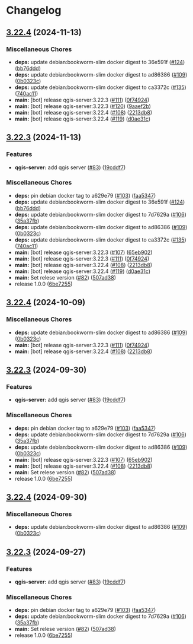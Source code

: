# Changelog

## [3.22.4](https://github.com/teutonet/oci-images/compare/qgis-server-v3.22.3...qgis-server-v3.22.4) (2024-11-13)


### Miscellaneous Chores

* **deps:** update debian:bookworm-slim docker digest to 36e591f ([#124](https://github.com/teutonet/oci-images/issues/124)) ([bb76ddd](https://github.com/teutonet/oci-images/commit/bb76ddd9b0fb8b98caecb786901c35f04aacd843))
* **deps:** update debian:bookworm-slim docker digest to ad86386 ([#109](https://github.com/teutonet/oci-images/issues/109)) ([0b0323c](https://github.com/teutonet/oci-images/commit/0b0323c1f23e779126dd81c3fe0329e0129c8722))
* **deps:** update debian:bookworm-slim docker digest to ca3372c ([#135](https://github.com/teutonet/oci-images/issues/135)) ([740ac11](https://github.com/teutonet/oci-images/commit/740ac11fe422523acf6fd64b17cbb955a87d1c4a))
* **main:** [bot] release qgis-server:3.22.3 ([#111](https://github.com/teutonet/oci-images/issues/111)) ([0f74924](https://github.com/teutonet/oci-images/commit/0f74924dd85adbf6071001cb28f923588370dffe))
* **main:** [bot] release qgis-server:3.22.3 ([#120](https://github.com/teutonet/oci-images/issues/120)) ([9aaef2b](https://github.com/teutonet/oci-images/commit/9aaef2babb4dc2069f854a130ff74ce6f5a82819))
* **main:** [bot] release qgis-server:3.22.4 ([#108](https://github.com/teutonet/oci-images/issues/108)) ([2213db8](https://github.com/teutonet/oci-images/commit/2213db8443b8ca47fce0c4e5283b2a7aadca64c8))
* **main:** [bot] release qgis-server:3.22.4 ([#119](https://github.com/teutonet/oci-images/issues/119)) ([d0ae31c](https://github.com/teutonet/oci-images/commit/d0ae31c406fbc6695b8f56c29362dd6bde4c8581))

## [3.22.3](https://github.com/teutonet/oci-images/compare/qgis-server-v3.22.5...qgis-server-v3.22.3) (2024-11-13)


### Features

* **qgis-server:** add qgis server ([#83](https://github.com/teutonet/oci-images/issues/83)) ([19cddf7](https://github.com/teutonet/oci-images/commit/19cddf7d4db1e9cd3293340fc75b9a12b0c7b570))


### Miscellaneous Chores

* **deps:** pin debian docker tag to a629e79 ([#103](https://github.com/teutonet/oci-images/issues/103)) ([faa5347](https://github.com/teutonet/oci-images/commit/faa5347fff25f2447ea0dc1a0f57859271a213ce))
* **deps:** update debian:bookworm-slim docker digest to 36e591f ([#124](https://github.com/teutonet/oci-images/issues/124)) ([bb76ddd](https://github.com/teutonet/oci-images/commit/bb76ddd9b0fb8b98caecb786901c35f04aacd843))
* **deps:** update debian:bookworm-slim docker digest to 7d7629a ([#106](https://github.com/teutonet/oci-images/issues/106)) ([35a37fb](https://github.com/teutonet/oci-images/commit/35a37fbca005cb431428421140b745c44fb3470c))
* **deps:** update debian:bookworm-slim docker digest to ad86386 ([#109](https://github.com/teutonet/oci-images/issues/109)) ([0b0323c](https://github.com/teutonet/oci-images/commit/0b0323c1f23e779126dd81c3fe0329e0129c8722))
* **deps:** update debian:bookworm-slim docker digest to ca3372c ([#135](https://github.com/teutonet/oci-images/issues/135)) ([740ac11](https://github.com/teutonet/oci-images/commit/740ac11fe422523acf6fd64b17cbb955a87d1c4a))
* **main:** [bot] release qgis-server:3.22.3 ([#107](https://github.com/teutonet/oci-images/issues/107)) ([65eb902](https://github.com/teutonet/oci-images/commit/65eb902d85e9aa62d0b1799910e10c7d17a848d2))
* **main:** [bot] release qgis-server:3.22.3 ([#111](https://github.com/teutonet/oci-images/issues/111)) ([0f74924](https://github.com/teutonet/oci-images/commit/0f74924dd85adbf6071001cb28f923588370dffe))
* **main:** [bot] release qgis-server:3.22.4 ([#108](https://github.com/teutonet/oci-images/issues/108)) ([2213db8](https://github.com/teutonet/oci-images/commit/2213db8443b8ca47fce0c4e5283b2a7aadca64c8))
* **main:** [bot] release qgis-server:3.22.4 ([#119](https://github.com/teutonet/oci-images/issues/119)) ([d0ae31c](https://github.com/teutonet/oci-images/commit/d0ae31c406fbc6695b8f56c29362dd6bde4c8581))
* **main:** Set relese version ([#82](https://github.com/teutonet/oci-images/issues/82)) ([507ad38](https://github.com/teutonet/oci-images/commit/507ad38b081e0d8b5c0e4e2206c9b751cc141001))
* release 1.0.0 ([6be7255](https://github.com/teutonet/oci-images/commit/6be725545d58cb559c435c759af1f25b69743186))

## [3.22.4](https://github.com/teutonet/oci-images/compare/qgis-server-v3.22.3...qgis-server-v3.22.4) (2024-10-09)


### Miscellaneous Chores

* **deps:** update debian:bookworm-slim docker digest to ad86386 ([#109](https://github.com/teutonet/oci-images/issues/109)) ([0b0323c](https://github.com/teutonet/oci-images/commit/0b0323c1f23e779126dd81c3fe0329e0129c8722))
* **main:** [bot] release qgis-server:3.22.3 ([#111](https://github.com/teutonet/oci-images/issues/111)) ([0f74924](https://github.com/teutonet/oci-images/commit/0f74924dd85adbf6071001cb28f923588370dffe))
* **main:** [bot] release qgis-server:3.22.4 ([#108](https://github.com/teutonet/oci-images/issues/108)) ([2213db8](https://github.com/teutonet/oci-images/commit/2213db8443b8ca47fce0c4e5283b2a7aadca64c8))

## [3.22.3](https://github.com/teutonet/oci-images/compare/qgis-server-v3.22.4...qgis-server-v3.22.3) (2024-09-30)


### Features

* **qgis-server:** add qgis server ([#83](https://github.com/teutonet/oci-images/issues/83)) ([19cddf7](https://github.com/teutonet/oci-images/commit/19cddf7d4db1e9cd3293340fc75b9a12b0c7b570))


### Miscellaneous Chores

* **deps:** pin debian docker tag to a629e79 ([#103](https://github.com/teutonet/oci-images/issues/103)) ([faa5347](https://github.com/teutonet/oci-images/commit/faa5347fff25f2447ea0dc1a0f57859271a213ce))
* **deps:** update debian:bookworm-slim docker digest to 7d7629a ([#106](https://github.com/teutonet/oci-images/issues/106)) ([35a37fb](https://github.com/teutonet/oci-images/commit/35a37fbca005cb431428421140b745c44fb3470c))
* **deps:** update debian:bookworm-slim docker digest to ad86386 ([#109](https://github.com/teutonet/oci-images/issues/109)) ([0b0323c](https://github.com/teutonet/oci-images/commit/0b0323c1f23e779126dd81c3fe0329e0129c8722))
* **main:** [bot] release qgis-server:3.22.3 ([#107](https://github.com/teutonet/oci-images/issues/107)) ([65eb902](https://github.com/teutonet/oci-images/commit/65eb902d85e9aa62d0b1799910e10c7d17a848d2))
* **main:** [bot] release qgis-server:3.22.4 ([#108](https://github.com/teutonet/oci-images/issues/108)) ([2213db8](https://github.com/teutonet/oci-images/commit/2213db8443b8ca47fce0c4e5283b2a7aadca64c8))
* **main:** Set relese version ([#82](https://github.com/teutonet/oci-images/issues/82)) ([507ad38](https://github.com/teutonet/oci-images/commit/507ad38b081e0d8b5c0e4e2206c9b751cc141001))
* release 1.0.0 ([6be7255](https://github.com/teutonet/oci-images/commit/6be725545d58cb559c435c759af1f25b69743186))

## [3.22.4](https://github.com/teutonet/oci-images/compare/qgis-server-v3.22.3...qgis-server-v3.22.4) (2024-09-30)


### Miscellaneous Chores

* **deps:** update debian:bookworm-slim docker digest to ad86386 ([#109](https://github.com/teutonet/oci-images/issues/109)) ([0b0323c](https://github.com/teutonet/oci-images/commit/0b0323c1f23e779126dd81c3fe0329e0129c8722))

## [3.22.3](https://github.com/teutonet/oci-images/compare/qgis-server-v3.38.3...qgis-server-v3.22.3) (2024-09-27)


### Features

* **qgis-server:** add qgis server ([#83](https://github.com/teutonet/oci-images/issues/83)) ([19cddf7](https://github.com/teutonet/oci-images/commit/19cddf7d4db1e9cd3293340fc75b9a12b0c7b570))


### Miscellaneous Chores

* **deps:** pin debian docker tag to a629e79 ([#103](https://github.com/teutonet/oci-images/issues/103)) ([faa5347](https://github.com/teutonet/oci-images/commit/faa5347fff25f2447ea0dc1a0f57859271a213ce))
* **deps:** update debian:bookworm-slim docker digest to 7d7629a ([#106](https://github.com/teutonet/oci-images/issues/106)) ([35a37fb](https://github.com/teutonet/oci-images/commit/35a37fbca005cb431428421140b745c44fb3470c))
* **main:** Set relese version ([#82](https://github.com/teutonet/oci-images/issues/82)) ([507ad38](https://github.com/teutonet/oci-images/commit/507ad38b081e0d8b5c0e4e2206c9b751cc141001))
* release 1.0.0 ([6be7255](https://github.com/teutonet/oci-images/commit/6be725545d58cb559c435c759af1f25b69743186))

